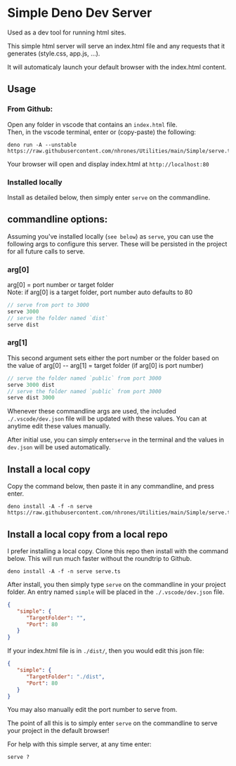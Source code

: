 
# Simple Deno Dev Server

Used as a dev tool for running html sites.     

This simple html server will serve an index.html file and any requests that it generates (style.css, app.js, ...).

It will automaticaly launch your default browser with the index.html content.

## Usage
### From Github:
Open any folder in vscode that contains an `index.html` file.     
Then, in the vscode terminal, enter or (copy-paste) the following: 
```
deno run -A --unstable https://raw.githubusercontent.com/nhrones/Utilities/main/Simple/serve.ts
```
Your browser will open and display index.html at `http://localhost:80`

### Installed locally
Install as detailed below, then simply enter `serve` on the commandline.

## commandline options:

Assuming you've installed locally (`see below`) as `serve`, you can use the following args to configure this server. These will be persisted in the project for all future calls to serve.    

### arg[0]
arg[0] = port number or target folder    
Note: if arg[0] is a target folder, port number auto defaults to 80
```ts
// serve from port to 3000
serve 3000
// serve the folder named `dist`
serve dist
```
### arg[1]
This second argument sets either the port number or the folder based on the value of arg[0] -- arg[1] = target folder (if arg[0] is port number)
```ts
// serve the folder named `public` from port 3000
serve 3000 dist
// serve the folder named `public` from port 3000
serve dist 3000

```
Whenever these commandline args are used, the included `./.vscode/dev.json` file will be updated with these values. You can at anytime edit these values manually.    

After initial use, you can simply enter`serve` in the terminal and the values in `dev.json` will be used automatically.   

## Install a local copy
Copy the command below, then paste it in any commandline, and press enter. 
```
deno install -A -f -n serve https://raw.githubusercontent.com/nhrones/Utilities/main/Simple/serve.ts

```
## Install a local copy from a local repo
I prefer installing a local copy.  Clone this repo then install with the command below. This will run much faster without the roundtrip to Github.
```
deno install -A -f -n serve serve.ts
```
After install, you then simply type `serve` on the commandline in your project folder.
An entry named `simple` will be placed in the `./.vscode/dev.json` file.
```json
{
   "simple": {
      "TargetFolder": "",
      "Port": 80
   }
}
```
If your index.html file is in `./dist/`, then you would edit this json file:
```json
{
   "simple": {
      "TargetFolder": "./dist",
      "Port": 80
   }
}
```
You may also manually edit the port number to serve from.

The point of all this is to simply enter `serve` on the commandline to serve your project in the default browser!

For help with this simple server, at any time enter:
```
serve ?
``` 